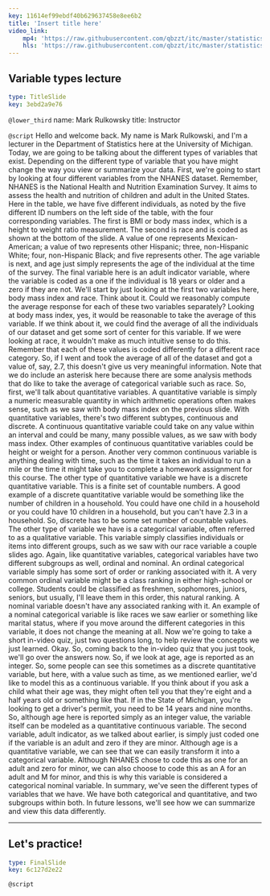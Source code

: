 ```yaml
---
key: 11614ef99ebdf40b629637458e8ee6b2
title: 'Insert title here'
video_link:
    mp4: 'https://raw.githubusercontent.com/qbzzt/itc/master/statistics_1/part_1/lecture/Part1.1.mp4'
    hls: 'https://raw.githubusercontent.com/qbzzt/itc/master/statistics_1/part_1/lecture/lecture.m3u8'
---
```


## Variable types lecture

```yaml
type: TitleSlide
key: 3ebd2a9e76
```

`@lower_third`
name: Mark Rulkowsky
title: Instructor

`@script`
Hello and welcome back. My name is Mark Rulkowski, and I'm a lecturer in the Department of Statistics here at the University of Michigan. Today, we are going to be talking about the different types of variables that exist. Depending on the different type of variable that you have might change the way you view or summarize your data. First, we're going to start by looking at four different variables from the NHANES dataset. Remember, NHANES is the National Health and Nutrition Examination Survey. It aims to assess the health and nutrition of children and adult in the United States. Here in the table, we have five different individuals, as noted by the five different ID numbers on the left side of the table, with the four corresponding variables. The first is BMI or body mass index, which is a height to weight ratio measurement. The second is race and is coded as shown at the bottom of the slide. A value of one represents Mexican-American; a value of two represents other Hispanic; three, non-Hispanic White; four, non-Hispanic Black; and five represents other. The age variable is next, and age just simply represents the age of the individual at the time of the survey. The final variable here is an adult indicator variable, where the variable is coded as a one if the individual is 18 years or older and a zero if they are not. We'll start by just looking at the first two variables here, body mass index and race. Think about it. Could we reasonably compute the average response for each of these two variables separately? Looking at body mass index, yes, it would be reasonable to take the average of this variable. If we think about it, we could find the average of all the individuals of our dataset and get some sort of center for this variable. If we were looking at race, it wouldn't make as much intuitive sense to do this. Remember that each of these values is coded differently for a different race category. So, if I went and took the average of all of the dataset and got a value of, say, 2.7, this doesn't give us very meaningful information. Note that we do include an asterisk here because there are some analysis methods that do like to take the average of categorical variable such as race. So, first, we'll talk about quantitative variables. A quantitative variable is simply a numeric measurable quantity in which arithmetic operations often makes sense, such as we saw with body mass index on the previous slide. With quantitative variables, there's two different subtypes, continuous and discrete. A continuous quantitative variable could take on any value within an interval and could be many, many possible values, as we saw with body mass index. Other examples of continuous quantitative variables could be height or weight for a person. Another very common continuous variable is anything dealing with time, such as the time it takes an individual to run a mile or the time it might take you to complete a homework assignment for this course. The other type of quantitative variable we have is a discrete quantitative variable. This is a finite set of countable numbers. A good example of a discrete quantitative variable would be something like the number of children in a household. You could have one child in a household or you could have 10 children in a household, but you can't have 2.3 in a household. So, discrete has to be some set number of countable values. The other type of variable we have is a categorical variable, often referred to as a qualitative variable. This variable simply classifies individuals or items into different groups, such as we saw with our race variable a couple slides ago. Again, like quantitative variables, categorical variables have two different subgroups as well, ordinal and nominal. An ordinal categorical variable simply has some sort of order or ranking associated with it. A very common ordinal variable might be a class ranking in either high-school or college. Students could be classified as freshmen, sophomores, juniors, seniors, but usually, I'll leave them in this order, this natural ranking. A nominal variable doesn't have any associated ranking with it. An example of a nominal categorical variable is like races we saw earlier or something like marital status, where if you move around the different categories in this variable, it does not change the meaning at all. Now we're going to take a short in-video quiz, just two questions long, to help review the concepts we just learned. Okay. So, coming back to the in-video quiz that you just took, we'll go over the answers now. So, if we look at age, age is reported as an integer. So, some people can see this sometimes as a discrete quantitative variable, but here, with a value such as time, as we mentioned earlier, we'd like to model this as a continuous variable. If you think about if you ask a child what their age was, they might often tell you that they're eight and a half years old or something like that. If in the State of Michigan, you're looking to get a driver's permit, you need to be 14 years and nine months. So, although age here is reported simply as an integer value, the variable itself can be modeled as a quantitative continuous variable. The second variable, adult indicator, as we talked about earlier, is simply just coded one if the variable is an adult and zero if they are minor. Although age is a quantitative variable, we can see that we can easily transform it into a categorical variable. Although NHANES chose to code this as one for an adult and zero for minor, we can also choose to code this as an A for an adult and M for minor, and this is why this variable is considered a categorical nominal variable. In summary, we've seen the different types of variables that we have. We have both categorical and quantitative, and two subgroups within both. In future lessons, we'll see how we can summarize and view this data differently.

---

## Let's practice!

```yaml
type: FinalSlide
key: 6c127d2e22
```

`@script`
